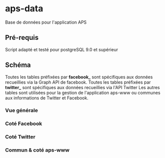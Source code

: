 # aps-data

Base de données pour l'application APS

## Pré-requis
Script adapté et testé pour postgreSQL 9.0 et supérieur

## Schéma
Toutes les tables préfixées par **facebook_** sont spécifiques aux données recueillies via la Graph API de facebook.
Toutes les tables préfixées par **twitter_** sont spécifiques aux données recueillies via l'API Twitter
Les autres tables sont utilisées pour la gestion de l'application aps-www ou communes aux informations de Twitter et Facebook.

### Vue générale

### Coté Facebook

### Coté Twitter

### Commun & coté aps-www
